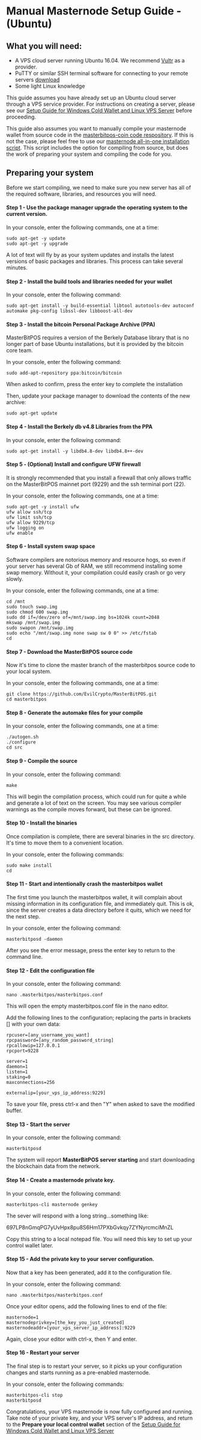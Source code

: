 # Manual Masternode Setup Guide - (Ubuntu)

## What you will need:
- A VPS cloud server running Ubuntu 16.04.  We recommend [Vultr](https://www.vultr.com/) as a provider.
- PuTTY or similar SSH terminal software for connecting to your remote servers [download](https://www.chiark.greenend.org.uk/~sgtatham/putty/latest.html)
- Some light Linux knowledge

This guide assumes you have already set up an Ubuntu cloud server through a VPS service provider.  For instructions on creating a server, please see our [Setup Guide for Windows Cold Wallet and Linux VPS Server](https://github.com/EvilCrypto/mbpos-resources/blob/master/hot-cold-wallet-guide/hot-cold-wallet-guide.md) before proceeding.

This guide also assumes you want to manually compile your masternode wallet from source code in the [masterbitpos-coin code respository](https://github.com/EvilCrypto/MasterBitPOS).  If this is not the case, please feel free to use our [masternode all-in-one installation script](https://github.com/EvilCrypto/mbpos-resources).  This script includes the option for compiling from source, but does the work of preparing your system and compiling the code for you.

## Preparing your system

Before we start compiling, we need to make sure you new server has all of the required software, libraries, and resources you will need.

#### Step 1 - Use the package manager upgrade the operating system to the current version.

In your console, enter the following commands, one at a time:

```
sudo apt-get -y update
sudo apt-get -y upgrade
```
A lot of text will fly by as your system updates and installs the latest versions of basic packages and libraries.  This process can take several minutes.

#### Step 2 - Install the build tools and libraries needed for your wallet

In your console, enter the following command:

```
sudo apt-get install -y build-essential libtool autotools-dev autoconf automake pkg-config libssl-dev libboost-all-dev
```

#### Step 3 - Install the bitcoin Personal Package Archive (PPA)

MasterBitPOS requires a version of the Berkely Database library that is no longer part of base Ubuntu installations, but it is provided by the bitcoin core team.

In your console, enter the following command:

```
sudo add-apt-repository ppa:bitcoin/bitcoin
```
When asked to confirm, press the enter key to complete the installation

Then, update your package manager to download the contents of the new archive:

```
sudo apt-get update
```

#### Step 4 - Install the Berkely db v4.8 Libraries from the PPA

In your console, enter the following command:

```
sudo apt-get install -y libdb4.8-dev libdb4.8++-dev
```

#### Step 5 - (Optional) Install and configure UFW firewall

It is strongly recommended that you install a firewall that only allows traffic on the MasterBitPOS mainnet port (9229) and the ssh terminal port (22).

In your console, enter the following commands, one at a time:

```
sudo apt-get -y install ufw
ufw allow ssh/tcp
ufw limit ssh/tcp
ufw allow 9229/tcp
ufw logging on
ufw enable
```

#### Step 6 - Install system swap space

Software compilers are notorious memory and resource hogs, so even if your server has several Gb of RAM, we still recommend installing some swap memory.  Without it, your compilation could easily crash or go very slowly.

In your console, enter the following commands, one at a time:

```
cd /mnt
sudo touch swap.img
sudo chmod 600 swap.img
sudo dd if=/dev/zero of=/mnt/swap.img bs=1024k count=2048
mkswap /mnt/swap.img
sudo swapon /mnt/swap.img
sudo echo "/mnt/swap.img none swap sw 0 0" >> /etc/fstab
cd
```

#### Step 7 - Download the MasterBitPOS source code

Now it's time to clone the master branch of the masterbitpos source code to your local system.

In your console, enter the following commands, one at a time:

```
git clone https://github.com/EvilCrypto/MasterBitPOS.git
cd masterbitpos
```

#### Step 8 - Generate the automake files for your compile

In your console, enter the following commands, one at a time:

```
./autogen.sh
./configure
cd src
```

#### Step 9 - Compile the source

In your console, enter the following command:

```
make
```

This will begin the compilation process, which could run for quite a while and generate a lot of text on the screen.  You may see various compiler warnings as the compile moves forward, but these can be ignored.

#### Step 10 - Install the binaries

Once compilation is complete, there are several binaries in the src directory.  It's time to move them to a convenient location.

In your console, enter the following commands:

```
sudo make install
cd
```

#### Step 11 - Start and intentionally crash the masterbitpos wallet

The first time you launch the masterbitpos wallet, it will complain about missing information in its configuration file, and immediately quit.  This is ok, since the server creates a data directory before it quits, which we need for the next step.

In your console, enter the following command:

```
masterbitposd -daemon
```

After you see the error message, press the enter key to return to the command line.

#### Step 12 - Edit the configuration file

In your console, enter the following command:

```
nano .masterbitpos/masterbitpos.conf
```

This will open the empty masterbitpos.conf file in the nano editor.

Add the following lines to the configuration; replacing the parts in brackets [] with your own data:


```
rpcuser=[any_username_you_want]
rpcpassword=[any_random_password_string]
rpcallowip=127.0.0.1
rpcport=9228

server=1
daemon=1
listen=1
staking=0
maxconnections=256

externalip=[your_vps_ip_address:9229]
```

To save your file, press ctrl-x and then "Y" when asked to save the modified buffer.

#### Step 13 - Start the server

In your console, enter the following command:

```
masterbitposd
```

The system will report **MasterBitPOS server starting** and start downloading the blockchain data from the network.

#### Step 14 - Create a masternode private key.

In your console, enter the following command:


```
masterbitpos-cli masternode genkey
```

The sever will respond with a long string...something like:

697LP8nGmqPG7yUvHpx8pu8S6Hm17PXbGvkqy7ZYNyrcmciMnZL

Copy this string to a local notepad file.  You will need this key to set up your control wallet later.

#### Step 15 - Add the private key to your server configuration.

Now that a key has been generated, add it to the configuration file.

In your console, enter the following command:

```
nano .masterbitpos/masterbitpos.conf
```

Once your editor opens, add the following lines to end of the file:

```
masternode=1
masternodeprivkey=[the_key_you_just_created]
masternodeaddr=[your_vps_server_ip_address]:9229

```

Again, close your editor with ctrl-x, then Y and enter.

#### Step 16 - Restart your server

The final step is to restart your server, so it picks up your configuration changes and starts running as a pre-enabled masternode.

In your console, enter the following commands:

```
masterbitpos-cli stop
masterbitposd
```

Congratulations, your VPS masternode is now fully configured and running.  Take note of your private key, and your VPS server's IP address, and return to the **Prepare your local control wallet** section of the [Setup Guide for Windows Cold Wallet and Linux VPS Server](https://github.com/masterbitpos-actual/masterbitpos-resources/blob/master/hot-cold-wallet-guide/hot-cold-wallet-guide.md)

